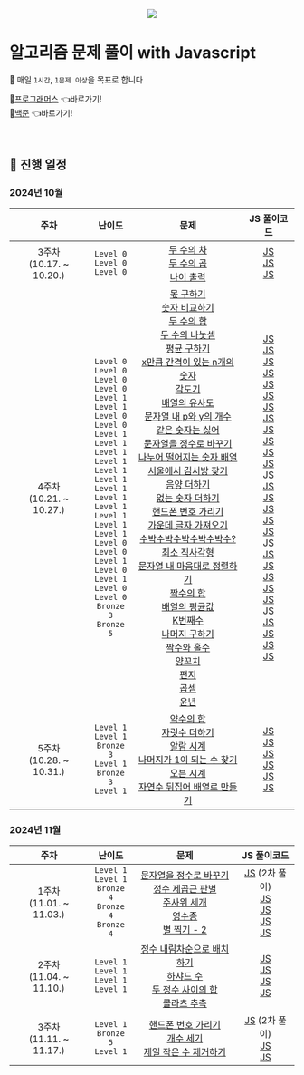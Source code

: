 <p align="center">
  <img src="https://github.com/user-attachments/assets/4d3b8c58-44e6-432c-93f2-ca04f67f9483" />
</p>

# 알고리즘 문제 풀이 with Javascript

🎯 매일 `1시간`, `1문제 이상`을 목표로 합니다

🔗<a href="https://school.programmers.co.kr/learn/challenges" target="_blank">프로그래머스</a> 👈바로가기!
<br>
🔗<a href="https://www.acmicpc.net" target="_blank">백준</a> 👈바로가기!

<br />

## 📅 진행 일정

### 2024년 10월

|주차|난이도|문제|JS 풀이코드|
| :----------------: | :----------------: | :----------------: | :----------------:|
| 3주차<br />(10.17. ~ 10.20.) | `Level 0`<br />`Level 0`<br />`Level 0`<br /> | [두 수의 차](https://school.programmers.co.kr/learn/courses/30/lessons/120803)<br />[두 수의 곱](https://school.programmers.co.kr/learn/courses/30/lessons/120804)<br />[나이 출력](https://school.programmers.co.kr/learn/courses/30/lessons/120820)<br /> | [JS](https://github.com/ej-kimm/algorithm-with-js/blob/main/Level0/두수의차.js)<br />[JS](https://github.com/ej-kimm/algorithm-with-js/blob/main/Level0/두수의곱.js)<br />[JS](https://github.com/ej-kimm/algorithm-with-js/blob/main/Level0/나이출력.js)<br /> |
| 4주차<br />(10.21. ~ 10.27.) | `Level 0`<br />`Level 0`<br />`Level 0`<br />`Level 0`<br />`Level 1`<br />`Level 1`<br />`Level 0`<br />`Level 0`<br />`Level 1`<br />`Level 1`<br />`Level 1`<br />`Level 1`<br />`Level 1`<br />`Level 1`<br />`Level 1`<br />`Level 1`<br />`Level 1`<br />`Level 1`<br />`Level 1`<br />`Level 1`<br />`Level 0`<br />`Level 0`<br />`Level 1`<br />`Level 0`<br />`Level 1`<br />`Level 0`<br />`Level 0`<br />`Bronze 3`<br />`Bronze 5`<br /> | [몫 구하기](https://school.programmers.co.kr/learn/courses/30/lessons/120805)<br />[숫자 비교하기](https://school.programmers.co.kr/learn/courses/30/lessons/120807)<br />[두 수의 합](https://school.programmers.co.kr/learn/courses/30/lessons/120802)<br />[두 수의 나눗셈](https://school.programmers.co.kr/learn/courses/30/lessons/120806)<br />[평균 구하기](https://school.programmers.co.kr/learn/courses/30/lessons/12944)<br />[x만큼 간격이 있는 n개의 숫자](https://school.programmers.co.kr/learn/courses/30/lessons/12954)<br />[각도기](https://school.programmers.co.kr/learn/courses/30/lessons/120829)<br />[배열의 유사도](https://school.programmers.co.kr/learn/courses/30/lessons/120903)<br />[문자열 내 p와 y의 개수](https://school.programmers.co.kr/learn/courses/30/lessons/12916)<br />[같은 숫자는 싫어](https://school.programmers.co.kr/learn/courses/30/lessons/12906)<br />[문자열을 정수로 바꾸기](https://school.programmers.co.kr/learn/courses/30/lessons/12925)<br />[나누어 떨어지는 숫자 배열](https://school.programmers.co.kr/learn/courses/30/lessons/12910)<br />[서울에서 김서방 찾기](https://school.programmers.co.kr/learn/courses/30/lessons/12919)<br />[음양 더하기](https://school.programmers.co.kr/learn/courses/30/lessons/76501)<br />[없는 숫자 더하기](https://school.programmers.co.kr/learn/courses/30/lessons/86051)<br />[핸드폰 번호 가리기](https://school.programmers.co.kr/learn/courses/30/lessons/12948)<br />[가운데 글자 가져오기](https://school.programmers.co.kr/learn/courses/30/lessons/12903)<br />[수박수박수박수박수박수?](https://school.programmers.co.kr/learn/courses/30/lessons/12922)<br />[최소 직사각형](https://school.programmers.co.kr/learn/courses/30/lessons/86491)<br />[문자열 내 마음대로 정렬하기](https://school.programmers.co.kr/learn/courses/30/lessons/12915)<br />[짝수의 합](https://school.programmers.co.kr/learn/courses/30/lessons/120831)<br />[배열의 평균값](https://school.programmers.co.kr/learn/courses/30/lessons/120817)<br />[K번째수](https://school.programmers.co.kr/learn/courses/30/lessons/42748)<br />[나머지 구하기](https://school.programmers.co.kr/learn/courses/30/lessons/120810)<br />[짝수와 홀수](https://school.programmers.co.kr/learn/courses/30/lessons/12937)<br />[양꼬치](https://school.programmers.co.kr/learn/courses/30/lessons/120830)<br />[편지](https://school.programmers.co.kr/learn/courses/30/lessons/120898)<br />[곱셈](https://www.acmicpc.net/problem/2588)<br />[윤년](https://www.acmicpc.net/problem/2753)<br /> | [JS](https://github.com/ej-kimm/algorithm-with-js/blob/main/Level0/몫구하기.js)<br />[JS](https://github.com/ej-kimm/algorithm-with-js/blob/main/Level0/숫자비교하기.js)<br />[JS](https://github.com/ej-kimm/algorithm-with-js/blob/main/Level0/두수의합.js)<br />[JS](https://github.com/ej-kimm/algorithm-with-js/blob/main/Level0/두수의나눗셈.js)<br />[JS](https://github.com/ej-kimm/algorithm-with-js/blob/main/Level1/평균구하기.js)<br />[JS](https://github.com/ej-kimm/algorithm-with-js/blob/main/Level1/x만큼간격이있는n개의숫자.js)<br />[JS](https://github.com/ej-kimm/algorithm-with-js/blob/main/Level0/각도기.js)<br />[JS](https://github.com/ej-kimm/algorithm-with-js/blob/main/Level0/배열의유사도.js)<br />[JS](https://github.com/ej-kimm/algorithm-with-js/blob/main/Level1/문자열내p와y의개수.js)<br />[JS](https://github.com/ej-kimm/algorithm-with-js/blob/main/Level1/같은숫자는싫어.js)<br />[JS](https://github.com/ej-kimm/algorithm-with-js/blob/main/Level1/문자열을정수로바꾸기.js)<br />[JS](https://github.com/ej-kimm/algorithm-with-js/blob/main/Level1/나누어떨어지는숫자배열.js)<br />[JS](https://github.com/ej-kimm/algorithm-with-js/blob/main/Level1/서울에서김서방찾기.js)<br />[JS](https://github.com/ej-kimm/algorithm-with-js/blob/main/Level1/음양더하기.js)<br />[JS](https://github.com/ej-kimm/algorithm-with-js/blob/main/Level1/없는숫자더하기.js)<br />[JS](https://github.com/ej-kimm/algorithm-with-js/blob/main/Level1/핸드폰번호가리기.js)<br />[JS](https://github.com/ej-kimm/algorithm-with-js/blob/main/Level1/가운데글자가져오기.js)<br />[JS](https://github.com/ej-kimm/algorithm-with-js/blob/main/Level1/수박수박수박수박수박수？.js)<br />[JS](https://github.com/ej-kimm/algorithm-with-js/blob/main/Level1/최소직사각형.js)<br />[JS](https://github.com/ej-kimm/algorithm-with-js/blob/main/Level1/문자열내마음대로정렬하기.js)<br />[JS](https://github.com/ej-kimm/algorithm-with-js/blob/main/Level0/짝수의합.js)<br />[JS](https://github.com/ej-kimm/algorithm-with-js/blob/main/Level0/배열의평균값.js)<br />[JS](https://github.com/ej-kimm/algorithm-with-js/blob/main/Level1/K번째수.js)<br />[JS](https://github.com/ej-kimm/algorithm-with-js/blob/main/Level0/나머지구하기.js)<br />[JS](https://github.com/ej-kimm/algorithm-with-js/blob/main/Level1/짝수와홀수.js)<br />[JS](https://github.com/ej-kimm/algorithm-with-js/blob/main/Level0/양꼬치.js)<br />[JS](https://github.com/ej-kimm/algorithm-with-js/blob/main/Level0/편지.js)<br />[JS](https://github.com/ej-kimm/algorithm-with-js/blob/main/Bronze/BOJ2588.js)<br />[JS](https://github.com/ej-kimm/algorithm-with-js/blob/main/Bronze/BOJ2753.js)<br /> |
| 5주차<br />(10.28. ~ 10.31.) | `Level 1`<br />`Level 1`<br />`Bronze 3`<br />`Level 1`<br />`Bronze 3`<br />`Level 1`<br /> | [약수의 합](https://school.programmers.co.kr/learn/courses/30/lessons/12928)<br />[자릿수 더하기](https://school.programmers.co.kr/learn/courses/30/lessons/12931)<br />[알람 시계](https://www.acmicpc.net/problem/2884)<br />[나머지가 1이 되는 수 찾기](https://school.programmers.co.kr/learn/courses/30/lessons/87389)<br />[오븐 시계](https://www.acmicpc.net/problem/2525)<br />[자연수 뒤집어 배열로 만들기](https://school.programmers.co.kr/learn/courses/30/lessons/12932)<br /> | [JS](https://github.com/ej-kimm/algorithm-with-js/blob/main/Level1/약수의합.js)<br />[JS](https://github.com/ej-kimm/algorithm-with-js/blob/main/Level1/자릿수더하기.js)<br />[JS](https://github.com/ej-kimm/algorithm-with-js/blob/main/Bronze/BOJ2884.js)<br />[JS](https://github.com/ej-kimm/algorithm-with-js/blob/main/Level1/나머지가1이되는수찾기.js)<br />[JS](https://github.com/ej-kimm/algorithm-with-js/blob/main/Bronze/BOJ2525.js)<br />[JS](https://github.com/ej-kimm/algorithm-with-js/blob/main/Level1/자연수뒤집어배열로만들기.js)<br /> |

### 2024년 11월

|주차|난이도|문제|JS 풀이코드|
| :----------------: | :----------------: | :----------------: | :----------------:|
| 1주차<br />(11.01. ~ 11.03.) | `Level 1`<br />`Level 1`<br />`Bronze 4`<br />`Bronze 4`<br />`Bronze 4`<br /> | [문자열을 정수로 바꾸기](https://school.programmers.co.kr/learn/courses/30/lessons/12925)<br />[정수 제곱근 판별](https://school.programmers.co.kr/learn/courses/30/lessons/12934)<br />[주사위 세개](https://www.acmicpc.net/problem/2480)<br />[영수증](https://www.acmicpc.net/problem/25304)<br />[별 찍기 - 2](https://www.acmicpc.net/problem/2439)<br /> | [JS](https://github.com/ej-kimm/algorithm-with-js/blob/main/Level1/문자열을정수로바꾸기.js) (2차 풀이)<br />[JS](https://github.com/ej-kimm/algorithm-with-js/blob/main/Level1/정수제곱근판별.js)<br />[JS](https://github.com/ej-kimm/algorithm-with-js/blob/main/Bronze/BOJ2480.js)<br />[JS](https://github.com/ej-kimm/algorithm-with-js/blob/main/Bronze/BOJ25304.js)<br />[JS](https://github.com/ej-kimm/algorithm-with-js/blob/main/Bronze/BOJ2439.js)<br /> |
| 2주차<br />(11.04. ~ 11.10.) | `Level 1`<br />`Level 1`<br />`Level 1`<br />`Level 1`<br /> | [정수 내림차순으로 배치하기](https://school.programmers.co.kr/learn/courses/30/lessons/12933)<br />[하샤드 수](https://school.programmers.co.kr/learn/courses/30/lessons/12947)<br />[두 정수 사이의 합](https://school.programmers.co.kr/learn/courses/30/lessons/12912)<br />[콜라츠 추측](https://school.programmers.co.kr/learn/courses/30/lessons/12943)<br /> | [JS](https://github.com/ej-kimm/algorithm-with-js/blob/main/Level1/정수내림차순으로배치하기.js)<br />[JS](https://github.com/ej-kimm/algorithm-with-js/blob/main/Level1/하샤드수.js)<br />[JS](https://github.com/ej-kimm/algorithm-with-js/blob/main/Level1/두정수사이의합.js)<br />[JS](https://github.com/ej-kimm/algorithm-with-js/blob/main/Level1/콜라츠추측.js)<br /> |
| 3주차<br />(11.11. ~ 11.17.) | `Level 1`<br />`Bronze 5`<br />`Level 1`<br /> | [핸드폰 번호 가리기](https://school.programmers.co.kr/learn/courses/30/lessons/12948)<br />[개수 세기](https://www.acmicpc.net/problem/10807)<br />[제일 작은 수 제거하기](https://school.programmers.co.kr/learn/courses/30/lessons/12935)<br /> | [JS](https://github.com/ej-kimm/algorithm-with-js/blob/main/Level1/핸드폰번호가리기.js) (2차 풀이)<br />[JS](https://github.com/ej-kimm/algorithm-with-js/blob/main/Bronze/BOJ10807.js)<br />[JS](https://github.com/ej-kimm/algorithm-with-js/blob/main/Level1/제일작은수제거하기.js)<br /> |